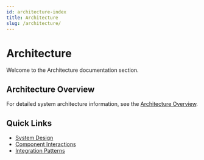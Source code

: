 ```yaml
---
id: architecture-index
title: Architecture
slug: /architecture/
---
```


# Architecture

Welcome to the Architecture documentation section.

## Architecture Overview

For detailed system architecture information, see the [Architecture Overview](./overview.md).

## Quick Links

- [System Design](./overview.md#system-design)
- [Component Interactions](./overview.md#component-interactions)
- [Integration Patterns](./overview.md#integration-patterns)
